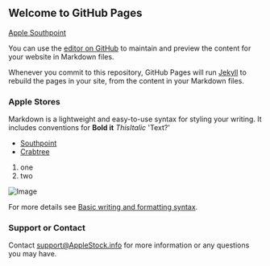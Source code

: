 ## Welcome to GitHub Pages

[Apple Southpoint](https://james-crisp.github.io/Apple_Stock_Website/stores)

You can use the [editor on GitHub](https://github.com/james-crisp/Apple_Stock_Website/edit/gh-pages/index.md) to maintain and preview the content for your website in Markdown files.

Whenever you commit to this repository, GitHub Pages will run [Jekyll](https://jekyllrb.com/) to rebuild the pages in your site, from the content in your Markdown files.

### Apple Stores

Markdown is a lightweight and easy-to-use syntax for styling your writing. It includes conventions for
**Bold it**
_ThisItalic_
'Text?'

- [Southpoint](https://www.apple.com/retail/southpoint/)
- [Crabtree](https://www.apple.com/retail/crabtreevalleymall/)

1. one
2. two

![Image](https://rtlimages.apple.com/cmc/dieter/store/16_9/R049.png?resize=2880:1612&output-format=jpg&output-quality=85&interpolation=progressive-bicubic)

For more details see [Basic writing and formatting syntax](https://docs.github.com/en/github/writing-on-github/getting-started-with-writing-and-formatting-on-github/basic-writing-and-formatting-syntax).

### Support or Contact

Contact support@AppleStock.info for more information or any questions you may have.
